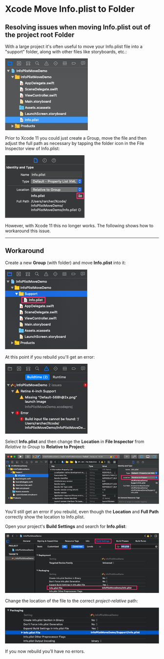 # Xcode Move Info.plist to Folder
## Resolving issues when moving Info.plist out of the project root Folder

With a large project it's often useful to move your Info.plist file into a "support" folder, along with other
files like storyboards, etc.:

![](./readme-assets/img1.jpg)

Prior to Xcode 11 you could just create a Group, move the file and then adjust the full path as necessary
by tapping the folder icon in the File Inspector view of Info.plist:

![](./readme-assets/img2.jpg)

However, with Xcode 11 this no longer works. The following shows how to workaround this issue.

___

## Workaround
Create a new **Group** (with folder) and move **Info.plist** into it:

![](./readme-assets/img3.jpg)

At this point if you rebuild you'll get an error:

![](./readme-assets/img4.jpg)

Select **Info.plist** and then change the **Location** in **File Inspector** from *Relative to Group*
to **Relative to Project**:

![](./readme-assets/img5.jpg)

You'll still get an error if you rebuild, even though the **Location** and **Full Path** correctly
show the location to Info.plist.

Open your project's **Build Settings** and search for **Info.plist**:

![](./readme-assets/img6.jpg)

Change the location of the file to the correct *project-relative* path:

![](./readme-assets/img7.jpg)

If you now rebuild you’ll have no errors.
